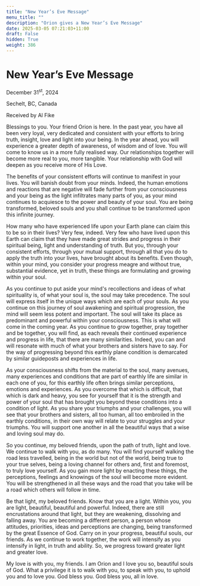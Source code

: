 ```yaml
---
title: "New Year’s Eve Message"
menu_title: ""
description: "Orion gives a New Year’s Eve Message"
date: 2025-03-05 07:21:03+11:00
draft: False
hidden: True
weight: 386
---
```

# New Year’s Eve Message 

December 31<sup>st</sup>, 2024

Sechelt, BC, Canada

Received by Al Fike 

Blessings to you. Your friend Orion is here. In the past year, you have all been very loyal, very dedicated and consistent with your efforts to bring truth, insight, love and light into your being. In the year ahead, you will experience a greater depth of awareness, of wisdom and of love. You will come to know us in a more fully realised way. Our relationships together will become more real to you, more tangible. Your relationship with God will deepen as you receive more of His Love.

The benefits of your consistent efforts will continue to manifest in your lives. You will banish doubt from your minds. Indeed, the human emotions and reactions that are negative will fade further from your consciousness and your being as the light infiltrates many parts of you, as your mind continues to acquiesce to the power and beauty of your soul. You are being transformed, beloved souls and you shall continue to be transformed upon this infinite journey.

How many who have experienced life upon your Earth plane can claim this to be so in their lives? Very few, indeed. Very few who have lived upon this Earth can claim that they have made great strides and progress in their spiritual being, light and understanding of truth. But you, through your consistent efforts, through your mutual support, through all that you do to apply the truth into your lives, have brought about its benefits. Even though, within your mind, you consider your progress meagre and without true, substantial evidence, yet in truth, these things are formulating and growing within your soul.

As you continue to put aside your mind's recollections and ideas of what spirituality is, of what your soul is, the soul may take precedence. The soul will express itself in the unique ways which are each of your souls. As you continue on this journey of soul awakening and spiritual progression, the mind will seem less potent and important. The soul will take its place as predominant and powerful within your consciousness. This is what will come in the coming year. As you continue to grow together, pray together and be together, you will find, as each reveals their continued experience and progress in life, that there are many similarities. Indeed, you can and will resonate with much of what your brothers and sisters have to say. For the way of progressing beyond this earthly plane condition is demarcated by similar guideposts and experiences in life.

As your consciousness shifts from the material to the soul, many avenues, many experiences and conditions that are part of earthly life are similar in each one of you, for this earthly life often brings similar perceptions, emotions and experiences. As you overcome that which is difficult, that which is dark and heavy, you see for yourself that it is the strength and power of your soul that has brought you beyond these conditions into a condition of light. As you share your triumphs and your challenges, you will see that your brothers and sisters, all too human, all too embroiled in the earthly conditions, in their own way will relate to your struggles and your triumphs. You will support one another in all the beautiful ways that a wise and loving soul may do.

So you continue, my beloved friends, upon the path of truth, light and love. We continue to walk with you, as do many. You will find yourself walking the road less travelled, being in the world but not of the world, being true to your true selves, being a loving channel for others and, first and foremost, to truly love yourself. As you gain more light by enacting these things, the perceptions, feelings and knowings of the soul will become more evident. You will be strengthened in all these ways and the road that you take will be a road which others will follow in time. 

Be that light, my beloved friends. Know that you are a light. Within you, you are light, beautiful, beautiful and powerful. Indeed, there are still encrustations around that light, but they are weakening, dissolving and falling away. You are becoming a different person, a person whose attitudes, priorities, ideas and perceptions are changing, being transformed by the great Essence of God. Carry on in your progress, beautiful souls, our friends. As we continue to work together, the work will intensify as you intensify in light, in truth and ability. So, we progress toward greater light and greater love. 

My love is with you, my friends.  I am Orion and I love you so, beautiful souls of God. What a privilege it is to walk with you, to speak with you, to uphold you and to love you. God bless you. God bless you, all in love.